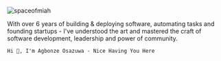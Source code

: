 
![spaceofmiah](https://github.com/spaceofmiah/spaceofmiah/assets/37231237/770860a2-3630-40b4-99fe-c4456d6de3be)

With over 6 years of building & deploying software, automating tasks and founding startups - I've understood the art and mastered the craft of software development, leadership and power of community.


`Hi 👋, I'm Agbonze Osazuwa - Nice Having You Here`



